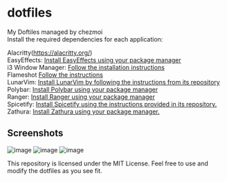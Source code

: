 # dotfiles
My Doftiles managed by chezmoi <br>
Install the required dependencies for each application:

Alacritty(https://alacritty.org/)<br>
EasyEffects: [Install EasyEffects using your package manager](https://github.com/wwmm/easyeffects#Installation)<br>
i3 Window Manager: [Follow the installation instructions](https://i3wm.org/downloads/)<br>
Flameshot [Follow the instructions](https://flameshot.org/#download)<br>
LunarVim: [Install LunarVim by following the instructions from its repository](https://www.lunarvim.org/docs/installation)<br>
Polybar: [Install Polybar using your package manager](https://polybar.github.io/)<br>
Ranger: [Install Ranger using your package manager](https://ranger.github.io/)<br>
Spicetify: [Install Spicetify using the instructions provided in its repository.](https://spicetify.app/docs/advanced-usage/installation/)<br>
Zathura: [Install Zathura using your package manager.](https://github.com/pwmt/zathura)

## Screenshots
![image](https://github.com/AlexONEX/dotfiles/assets/22077128/ce76e1cd-393a-411f-b9d3-463ea431de34)
![image](https://github.com/AlexONEX/dotfiles/assets/22077128/93a327e7-0cc9-4836-812f-ac69548023d8)
![image](https://github.com/AlexONEX/dotfiles/assets/22077128/3844b368-e977-47cd-b108-3b3dbfd9712a)

This repository is licensed under the MIT License. Feel free to use and modify the dotfiles as you see fit.
